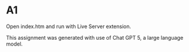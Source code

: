 # A1

Open index.htm and run with Live Server extension. 

This assignment was generated with use of Chat GPT 5, a large language model.
